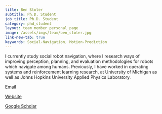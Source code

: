 ```yaml
---
title: Ben Stoler
subtitle: Ph.D. Student
job_title: Ph.D. Student
category: phd_student
layout: team_member_personal_page
image: /assets/imgs/team/ben_stoler.jpg
link-new-tab: true
keywords: Social-Navigation, Motion-Prediction 
---
```


I currently study social robot navigation, where I research ways of improving perception, 
planning, and evaluation methodologies for robots which navigate among humans. Previously, 
I have worked in operating systems and reinforcement learning research, at University of 
Michigan as well as Johns Hopkins University Applied Physics Laboratory. 

[Email](mailto:bstoler@cs.cmu.edu)

[Website](https://benstoler.com/)

[Google Scholar](https://scholar.google.com/citations?user=7wztq0UAAAAJ)
